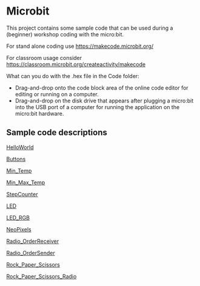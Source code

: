 # Microbit

This project contains some sample code that can be used during a (beginner) workshop coding with the micro:bit.

For stand alone coding use https://makecode.microbit.org/

For classroom usage consider https://classroom.microbit.org/createactivity/makecode

What can you do with the .hex file in the Code folder:
- Drag-and-drop onto the code block area of the online code editor for editing or running on a computer.
- Drag-and-drop on the disk drive that appears after plugging a micro:bit into the USB port of a computer for running the application on the micro:bit hardware.


## Sample code descriptions

[HelloWorld](English/HelloWorld.md)

[Buttons](English/Buttons.md)

[Min_Temp](English/Min_Temp.md)

[Min_Max_Temp](English/Min_Max_Temp.md)

[StepCounter](English/StepCounter.md)

[LED](English/LED.md)

[LED_RGB](English/LED_RGB.md)

[NeoPixels](English/NeoPixels.md)

[Radio_OrderReceiver](English/Radio_OrderReceiver.md)

[Radio_OrderSender](English/Radio_OrderSender.md)

[Rock_Paper_Scissors](English/Rock_Paper_Scissors.md)

[Rock_Paper_Scissors_Radio](English/Rock_Paper_Scissors_Radio.md)


